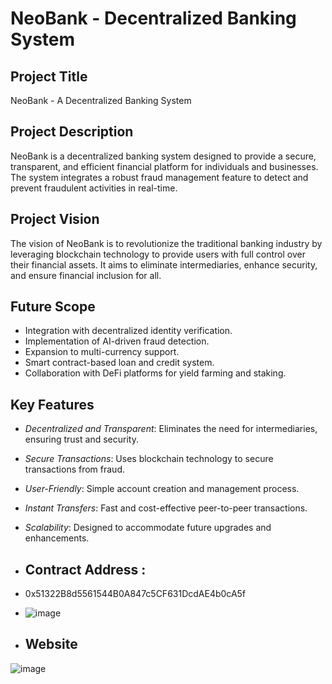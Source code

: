 # NeoBank - Decentralized Banking System

## Project Title
NeoBank - A Decentralized Banking System

## Project Description
NeoBank is a decentralized banking system designed to provide a secure, transparent, and efficient financial platform for individuals and businesses. The system integrates a robust fraud management feature to detect and prevent fraudulent activities in real-time.

## Project Vision
The vision of NeoBank is to revolutionize the traditional banking industry by leveraging blockchain technology to provide users with full control over their financial assets. It aims to eliminate intermediaries, enhance security, and ensure financial inclusion for all.

## Future Scope
- Integration with decentralized identity verification.
- Implementation of AI-driven fraud detection.
- Expansion to multi-currency support.
- Smart contract-based loan and credit system.
- Collaboration with DeFi platforms for yield farming and staking.

## Key Features
- *Decentralized and Transparent*: Eliminates the need for intermediaries, ensuring trust and security.
- *Secure Transactions*: Uses blockchain technology to secure transactions from fraud.
- *User-Friendly*: Simple account creation and management process.
- *Instant Transfers*: Fast and cost-effective peer-to-peer transactions.
- *Scalability*: Designed to accommodate future upgrades and enhancements.

- ## Contract Address :
- 0x51322B8d5561544B0A847c5CF631DcdAE4b0cA5f

- ![image](https://github.com/user-attachments/assets/31d54831-7f19-4f4f-abce-3e08e24f69ab)

- ## Website
![image](https://github.com/user-attachments/assets/cc55c314-ef1f-4ed9-8a31-3ef42484de41)
